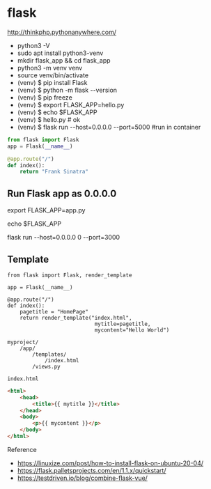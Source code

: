 # flask

http://thinkphp.pythonanywhere.com/

- python3 -V
- sudo apt install python3-venv
- mkdir flask_app && cd flask_app
- python3 -m venv venv
- source venv/bin/activate
- (venv) $ pip install Flask
- (venv) $ python -m flask --version
- (venv) $ pip freeze
- (venv) $ export FLASK_APP=hello.py
- (venv) $ echo $FLASK_APP
- (venv) $ hello.py # ok
- (venv) $ flask run --host=0.0.0.0 --port=5000 #run in container


```Python
from flask import Flask
app = Flask(__name__)

@app.route("/")
def index():
    return "Frank Sinatra"
```    

## Run Flask app as 0.0.0.0

export FLASK_APP=app.py

echo $FLASK_APP

flask run --host=0.0.0.0 0 --port=3000
    


## Template

```
from flask import Flask, render_template

app = Flask(__name__)

@app.route("/")
def index():
    pagetitle = "HomePage"
    return render_template("index.html",
                            mytitle=pagetitle,
                            mycontent="Hello World")
```                            

```
myproject/
    /app/
        /templates/
            /index.html
        /views.py
        
index.html
```

```html
<html>
    <head>
        <title>{{ mytitle }}</title>
    </head>
    <body>
        <p>{{ mycontent }}</p>
    </body>
</html>
```

Reference
- https://linuxize.com/post/how-to-install-flask-on-ubuntu-20-04/
- https://flask.palletsprojects.com/en/1.1.x/quickstart/
- https://testdriven.io/blog/combine-flask-vue/
